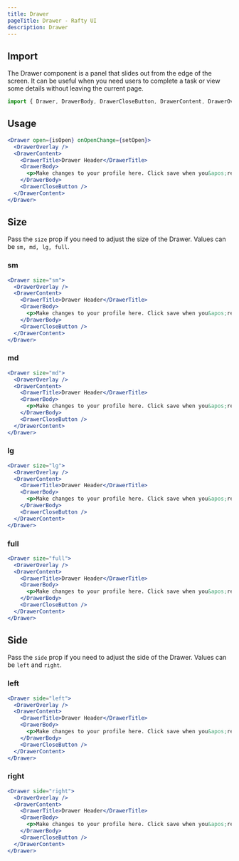 ```yaml
---
title: Drawer
pageTitle: Drawer - Rafty UI
description: Drawer
---
```


## Import

The Drawer component is a panel that slides out from the edge of the screen. It can be useful when you need users to complete a task or view some details without leaving the current page.

```jsx
import { Drawer, DrawerBody, DrawerCloseButton, DrawerContent, DrawerOverlay, DrawerTitle } from "@rafty/ui";
```

## Usage

```jsx
<Drawer open={isOpen} onOpenChange={setOpen}>
  <DrawerOverlay />
  <DrawerContent>
    <DrawerTitle>Drawer Header</DrawerTitle>
    <DrawerBody>
      <p>Make changes to your profile here. Click save when you&apos;re done.</p>
    </DrawerBody>
    <DrawerCloseButton />
  </DrawerContent>
</Drawer>
```

## Size

Pass the `size` prop if you need to adjust the size of the Drawer. Values can be `sm, md, lg, full`.

### sm

```jsx
<Drawer size="sm">
  <DrawerOverlay />
  <DrawerContent>
    <DrawerTitle>Drawer Header</DrawerTitle>
    <DrawerBody>
      <p>Make changes to your profile here. Click save when you&apos;re done.</p>
    </DrawerBody>
    <DrawerCloseButton />
  </DrawerContent>
</Drawer>
```

### md

```jsx
<Drawer size="md">
  <DrawerOverlay />
  <DrawerContent>
    <DrawerTitle>Drawer Header</DrawerTitle>
    <DrawerBody>
      <p>Make changes to your profile here. Click save when you&apos;re done.</p>
    </DrawerBody>
    <DrawerCloseButton />
  </DrawerContent>
</Drawer>
```

### lg

```jsx
<Drawer size="lg">
  <DrawerOverlay />
  <DrawerContent>
    <DrawerTitle>Drawer Header</DrawerTitle>
    <DrawerBody>
      <p>Make changes to your profile here. Click save when you&apos;re done.</p>
    </DrawerBody>
    <DrawerCloseButton />
  </DrawerContent>
</Drawer>
```

### full

```jsx
<Drawer size="full">
  <DrawerOverlay />
  <DrawerContent>
    <DrawerTitle>Drawer Header</DrawerTitle>
    <DrawerBody>
      <p>Make changes to your profile here. Click save when you&apos;re done.</p>
    </DrawerBody>
    <DrawerCloseButton />
  </DrawerContent>
</Drawer>
```

## Side

Pass the `side` prop if you need to adjust the side of the Drawer. Values can be `left` and `right`.

### left

```jsx
<Drawer side="left">
  <DrawerOverlay />
  <DrawerContent>
    <DrawerTitle>Drawer Header</DrawerTitle>
    <DrawerBody>
      <p>Make changes to your profile here. Click save when you&apos;re done.</p>
    </DrawerBody>
    <DrawerCloseButton />
  </DrawerContent>
</Drawer>
```

### right

```jsx
<Drawer side="right">
  <DrawerOverlay />
  <DrawerContent>
    <DrawerTitle>Drawer Header</DrawerTitle>
    <DrawerBody>
      <p>Make changes to your profile here. Click save when you&apos;re done.</p>
    </DrawerBody>
    <DrawerCloseButton />
  </DrawerContent>
</Drawer>
```
